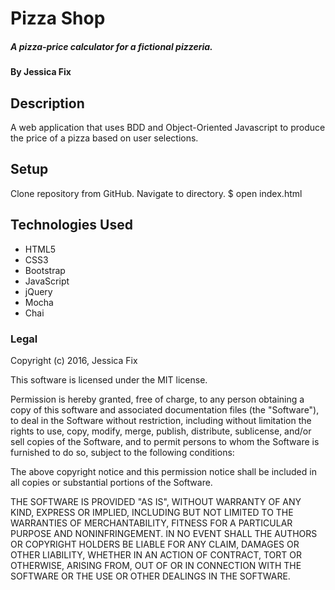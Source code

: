 # Pizza Shop
##### A pizza-price calculator for a fictional pizzeria.

#### By Jessica Fix

## Description
A web application that uses BDD and Object-Oriented Javascript to produce the price of a pizza based on user selections.


## Setup

Clone repository from GitHub.
Navigate to directory.
$ open index.html


## Technologies Used

* HTML5
* CSS3
* Bootstrap
* JavaScript
* jQuery
* Mocha
* Chai

### Legal

Copyright (c) 2016, Jessica Fix

This software is licensed under the MIT license.

Permission is hereby granted, free of charge, to any person obtaining a copy of this software and associated documentation files (the "Software"), to deal in the Software without restriction, including without limitation the rights to use, copy, modify, merge, publish, distribute, sublicense, and/or sell copies of the Software, and to permit persons to whom the Software is furnished to do so, subject to the following conditions:

The above copyright notice and this permission notice shall be included in all copies or substantial portions of the Software.

THE SOFTWARE IS PROVIDED "AS IS", WITHOUT WARRANTY OF ANY KIND, EXPRESS OR IMPLIED, INCLUDING BUT NOT LIMITED TO THE WARRANTIES OF MERCHANTABILITY, FITNESS FOR A PARTICULAR PURPOSE AND NONINFRINGEMENT. IN NO EVENT SHALL THE AUTHORS OR COPYRIGHT HOLDERS BE LIABLE FOR ANY CLAIM, DAMAGES OR OTHER LIABILITY, WHETHER IN AN ACTION OF CONTRACT, TORT OR OTHERWISE, ARISING FROM, OUT OF OR IN CONNECTION WITH THE SOFTWARE OR THE USE OR OTHER DEALINGS IN THE SOFTWARE.
